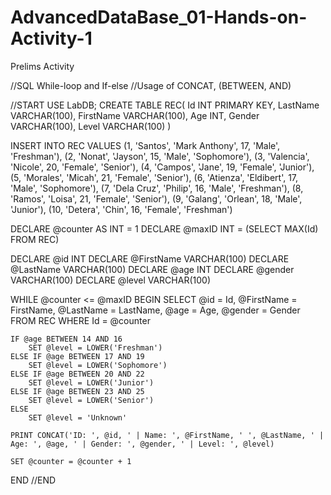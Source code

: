 # AdvancedDataBase_01-Hands-on-Activity-1
Prelims Activity

//SQL While-loop and If-else
//Usage of CONCAT, (BETWEEN, AND)

//START
USE LabDB;
CREATE TABLE REC(
Id INT PRIMARY KEY,
LastName VARCHAR(100),
FirstName VARCHAR(100),
Age INT,
Gender VARCHAR(100),
Level VARCHAR(100)
)

INSERT INTO REC
VALUES
(1, 'Santos', 'Mark Anthony', 17, 'Male', 'Freshman'),
(2, 'Nonat', 'Jayson', 15, 'Male', 'Sophomore'),
(3, 'Valencia', 'Nicole', 20, 'Female', 'Senior'),
(4, 'Campos', 'Jane', 19, 'Female', 'Junior'),
(5, 'Morales', 'Micah', 21, 'Female', 'Senior'),
(6, 'Atienza', 'Eldibert', 17, 'Male', 'Sophomore'),
(7, 'Dela Cruz', 'Philip', 16, 'Male', 'Freshman'),
(8, 'Ramos', 'Loisa', 21, 'Female', 'Senior'),
(9, 'Galang', 'Orlean', 18, 'Male', 'Junior'),
(10, 'Detera', 'Chin', 16, 'Female', 'Freshman')

DECLARE @counter AS INT = 1
DECLARE @maxID INT = (SELECT MAX(Id) FROM REC)

DECLARE @id INT
DECLARE @FirstName VARCHAR(100)
DECLARE @LastName VARCHAR(100)
DECLARE @age INT
DECLARE @gender VARCHAR(100)
DECLARE @level VARCHAR(100)

WHILE @counter <= @maxID
	BEGIN
		SELECT 
        @id = Id,
        @FirstName = FirstName,
        @LastName = LastName,
        @age = Age,
        @gender = Gender
    FROM REC
    WHERE Id = @counter

    IF @age BETWEEN 14 AND 16
        SET @level = LOWER('Freshman')
    ELSE IF @age BETWEEN 17 AND 19
        SET @level = LOWER('Sophomore')
    ELSE IF @age BETWEEN 20 AND 22
        SET @level = LOWER('Junior')
    ELSE IF @age BETWEEN 23 AND 25
        SET @level = LOWER('Senior')
    ELSE
        SET @level = 'Unknown'

    PRINT CONCAT('ID: ', @id, ' | Name: ', @FirstName, ' ', @LastName, ' | Age: ', @age, ' | Gender: ', @gender, ' | Level: ', @level)

    SET @counter = @counter + 1
END
//END
